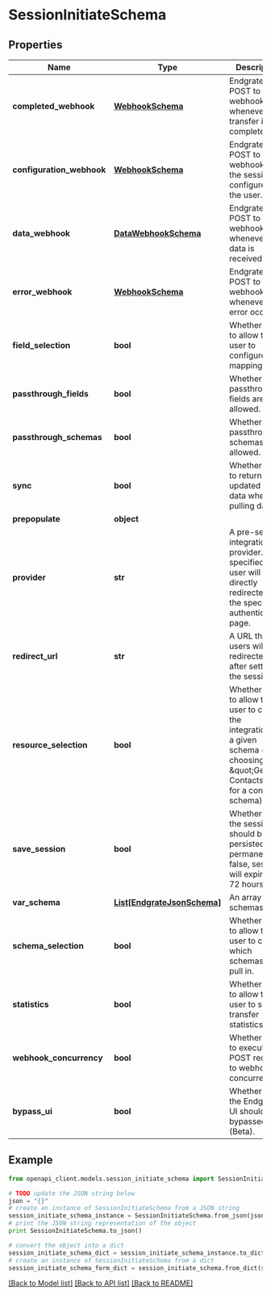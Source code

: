 # SessionInitiateSchema


## Properties

Name | Type | Description | Notes
------------ | ------------- | ------------- | -------------
**completed_webhook** | [**WebhookSchema**](WebhookSchema.md) | Endgrate will POST to this webhook whenever a transfer is completed. | [optional] 
**configuration_webhook** | [**WebhookSchema**](WebhookSchema.md) | Endgrate will POST to this webhook when the session is configured by the user. | [optional] 
**data_webhook** | [**DataWebhookSchema**](DataWebhookSchema.md) | Endgrate will POST to this webhook whenever new data is received. | [optional] 
**error_webhook** | [**WebhookSchema**](WebhookSchema.md) | Endgrate will POST to this webhook whenever an error occurs. | [optional] 
**field_selection** | **bool** | Whether or not to allow the user to configure field mapping. | [optional] 
**passthrough_fields** | **bool** | Whether or not passthrough fields are allowed. | [optional] 
**passthrough_schemas** | **bool** | Whether or not passthrough schemas are allowed. | [optional] 
**sync** | **bool** | Whether or not to return only updated (new) data when pulling data. | [optional] 
**prepopulate** | **object** |  | [optional] 
**provider** | **str** | A pre-selected integration provider. If specified, the user will be directly redirected to the specific authentication page. | [optional] 
**redirect_url** | **str** | A URL that users will be redirected to after setting up the session.. | [optional] 
**resource_selection** | **bool** | Whether or not to allow the user to choose the integrations for a given schema (e.g. choosing \&quot;Get Contacts\&quot; for a contact schema). | [optional] 
**save_session** | **bool** | Whether or not the session should be persisted permanently. If false, sessions will expire after 72 hours. | [optional] 
**var_schema** | [**List[EndgrateJsonSchema]**](EndgrateJsonSchema.md) | An array of schemas. | [optional] 
**schema_selection** | **bool** | Whether or not to allow the user to choose which schemas to pull in. | [optional] 
**statistics** | **bool** | Whether or not to allow the user to see transfer statistics. | [optional] 
**webhook_concurrency** | **bool** | Whether or not to execute POST requests to webhooks concurrently. | [optional] 
**bypass_ui** | **bool** | Whether or not the Endgrate UI should be bypassed (Beta). | [optional] 

## Example

```python
from openapi_client.models.session_initiate_schema import SessionInitiateSchema

# TODO update the JSON string below
json = "{}"
# create an instance of SessionInitiateSchema from a JSON string
session_initiate_schema_instance = SessionInitiateSchema.from_json(json)
# print the JSON string representation of the object
print SessionInitiateSchema.to_json()

# convert the object into a dict
session_initiate_schema_dict = session_initiate_schema_instance.to_dict()
# create an instance of SessionInitiateSchema from a dict
session_initiate_schema_form_dict = session_initiate_schema.from_dict(session_initiate_schema_dict)
```
[[Back to Model list]](../README.md#documentation-for-models) [[Back to API list]](../README.md#documentation-for-api-endpoints) [[Back to README]](../README.md)


